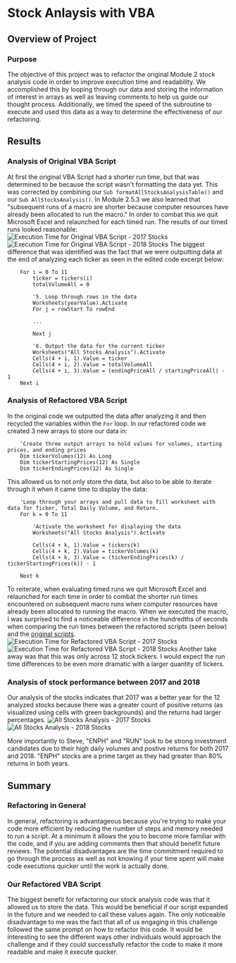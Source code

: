# Stock Anlaysis with VBA

## Overview of Project

### Purpose

The objective of this project was to refactor the original Module 2 stock analysis code in order to improve execution time and readability. We accomplished this by looping through our data and storing the information of interest in arrays as well as leaving comments to help us guide our thought process. Additionally, we timed the speed of the subroutine to execute and used this data as a way to determine the effectiveness of our refactoring.

## Results

### Analysis of Original VBA Script

At first the original VBA Script had a shorter run time, but that was determined to be because the script wasn't formatting the data yet. This was corrected by combining our `Sub formatAllStocksAnalysisTable()` and our `Sub AllStocksAnalysis()`. In Module 2.5.3 we also learned that "subsequent runs of a macro are shorter because computer resources have already been allocated to run the macro." In order to combat this we quit Microsoft Excel and relaunched for each timed run. The results of our timed runs looked reasonable:
![Execution Time for Original VBA Script - 2017 Stocks](Resources/VBA_Original_2017.png) ![Execution Time for Original VBA Script - 2018 Stocks](Resources/VBA_Original_2018.png)
The biggest difference that was identified was the fact that we were outputting data at the end of analyzing each ticker as seen in the edited code excerpt below:
```
    For i = 0 To 11
        ticker = tickers(i)
        totalVolumeAll = 0
    
        '5. Loop through rows in the data
        Worksheets(yearValue).Activate
        For j = rowStart To rowEnd
        
        ...
        
        Next j
    
        '6. Output the data for the current ticker
        Worksheets("All Stocks Analysis").Activate
        Cells(4 + i, 1).Value = ticker
        Cells(4 + i, 2).Value = totalVolumeAll
        Cells(4 + i, 3).Value = (endingPriceAll / startingPriceAll) - 1
    Next i
```

### Analysis of Refactored VBA Script

In the original code we outputted the data after analyzing it and then recycled the variables within the `For` loop. In our refactored code we created 3 new arrays to store our data in: 
```
    'Create three output arrays to hold values for volumes, starting prices, and ending prices
    Dim tickerVolumes(12) As Long
    Dim tickerStartingPrices(12) As Single
    Dim tickerEndingPrices(12) As Single
```
This allowed us to not only store the data, but also to be able to iterate through it when it came time to display the data:
```
    'Loop through your arrays and pull data to fill worksheet with data for Ticker, Total Daily Volume, and Return.
    For k = 0 To 11
        
        'Activate the worksheet for displaying the data
        Worksheets("All Stocks Analysis").Activate

        Cells(4 + k, 1).Value = tickers(k)
        Cells(4 + k, 2).Value = tickerVolumes(k)
        Cells(4 + k, 3).Value = (tickerEndingPrices(k) / tickerStartingPrices(k)) - 1
        
    Next k
```
To reiterate, when evaluating timed runs we quit Microsoft Excel and relaunched for each time in order to combat the shorter run times encountered on subsequent macro runs when computer resources have already been allocated to running the macro. When we executed the macro, I was surprised to find a noticeable difference in the hundredths of seconds when comparing the run times between the refactored scripts (seen below) and the [original scripts](https://github.com/BLTerrell/stock-analysis/blob/main/README.md#analysis-of-original-vba-script).
![Execution Time for Refactored VBA Script - 2017 Stocks](Resources/VBA_Challenge_2017.png) ![Execution Time for Refactored VBA Script - 2018 Stocks](Resources/VBA_Challenge_2018.png)
Another take away was that this was only across 12 stock tickers. I would expect the run time differences to be even more dramatic with a larger quantity of tickers.


### Analysis of stock performance between 2017 and 2018

Our analysis of the stocks indicates that 2017 was a better year for the 12 analyzed stocks because there was a greater count of positive returns (as visualized using cells with green backgrounds) and the returns had larger percentages.
![All Stocks Analysis - 2017 Stocks](Resources/All_Stocks_Analysis_2017.png) ![All Stocks Analysis - 2018 Stocks](Resources/All_Stocks_Analysis_2018.png)

More importantly to Steve, "ENPH" and "RUN" look to be strong investment candidates due to their high daily volumes and postive returns for both 2017 and 2018. "ENPH" stocks are a prime target as they had greater than 80% returns in both years. 

## Summary

### Refactoring in General

In general, refactoring is advantageous because you're trying to make your code more efficient by reducing the number of steps and memory needed to run a script. At a minimum it allows the you to become more familiar with the code, and if you are adding comments then that should benefit future reviews. The potential disadvantages are the time commitment required to go through the process as well as not knowing if your time spent will make code executions quicker until the work is actually done. 

### Our Refactored VBA Script

The biggest benefit for refactoring our stock analysis code was that it allowed us to store the data. This would be beneficial if our script expanded in the future and we needed to call these values again. The only noticeable disadvantage to me was the fact that all of us engaging in this challenge followed the same prompt on how to refactor this code. It would be interesting to see the different ways other individuals would approach the challenge and if they could successfully refactor the code to make it more readable and make it execute quicker.